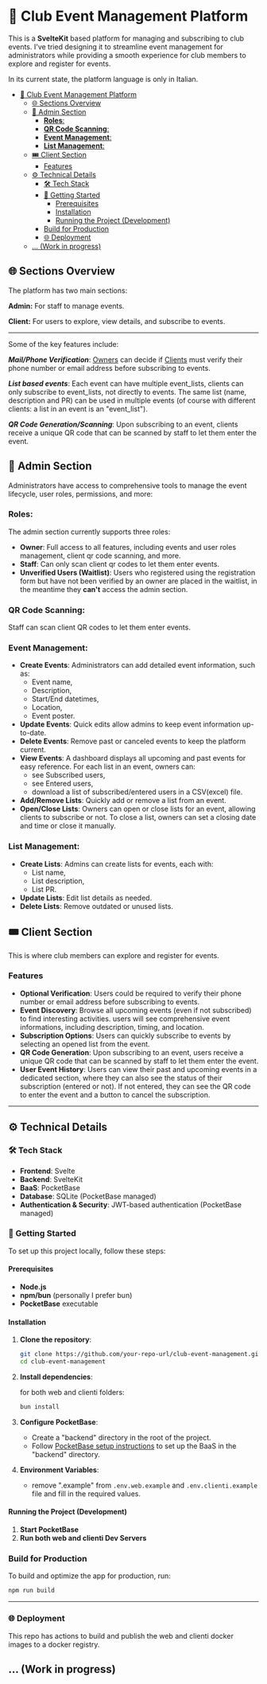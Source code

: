 
# 🪩 Club Event Management Platform

This is a **SvelteKit** based platform for managing and subscribing to club events. I've tried designing it to streamline event management for administrators while providing a smooth experience for club members to explore and register for events.

In its current state, the platform language is only in Italian.

- [🪩 Club Event Management Platform](#-club-event-management-platform)
  - [🌐 Sections Overview](#-sections-overview)
  - [🔐 Admin Section](#-admin-section)
    - [**Roles**:](#roles)
    - [**QR Code Scanning**:](#qr-code-scanning)
    - [**Event Management**:](#event-management)
    - [**List Management**:](#list-management)
  - [🎟️ Client Section](#️-client-section)
    - [Features](#features)
  - [⚙️ Technical Details](#️-technical-details)
    - [🛠 Tech Stack](#-tech-stack)
    - [🚀 Getting Started](#-getting-started)
      - [Prerequisites](#prerequisites)
      - [Installation](#installation)
      - [Running the Project (Development)](#running-the-project-development)
    - [Build for Production](#build-for-production)
    - [🌐 Deployment](#-deployment)
  - [... (Work in progress)](#-work-in-progress)



## 🌐 Sections Overview
The platform has two main sections:

**Admin:** For staff to manage events.

**Client:** For users to explore, view details, and subscribe to events.

---
Some of the key features include:

_**Mail/Phone Verification**_: [Owners](#roles) can decide if [Clients](#roles) must verify their phone number or email address before subscribing to events.

_**List based events**_: Each event can have multiple event_lists, clients can only subscribe to event_lists, not directly to events. The same list (name, description and PR) can be used in multiple events (of course with different clients: a list in an event is an "event_list").

_**QR Code Generation/Scanning**_: Upon subscribing to an event, clients receive a unique QR code that can be scanned by staff to let them enter the event.

## 🔐 Admin Section
Administrators have access to comprehensive tools to manage the event lifecycle, user roles, permissions, and more:

### **Roles**:
The admin section currently supports three roles:
- **Owner**: Full access to all features, including events and user roles management, client qr code scanning, and more.
- **Staff**: Can only scan client qr codes to let them enter events.
- **Unverified Users (Waitlist)**: Users who registered using the registration form but have not been verified by an owner are placed in the waitlist, in the meantime they **can't** access the admin section.
  
### **QR Code Scanning**: 
Staff can scan client QR codes to let them enter events. 

### **Event Management**:
- **Create Events**: Administrators can add detailed event information, such as:
  - Event name, 
  - Description, 
  - Start/End datetimes,
  - Location,
  - Event poster.
- **Update Events**: Quick edits allow admins to keep event information up-to-date.
- **Delete Events**: Remove past or canceled events to keep the platform current.
- **View Events**: A dashboard displays all upcoming and past events for easy reference. For each list in an event, owners can:
    - see Subscribed users,
    - see Entered users,
    - download a list of subscribed/entered users in a CSV(excel) file.
- **Add/Remove Lists**: Quickly add or remove a list from an event.
- **Open/Close Lists**: Owners can open or close lists for an event, allowing clients to subscribe or not. To close a list, owners can set a closing date and time or close it manually.

### **List Management**:
- **Create Lists**: Admins can create lists for events, each with:
  - List name,
  - List description,
  - List PR.
- **Update Lists**: Edit list details as needed.
- **Delete Lists**: Remove outdated or unused lists.
## 🎟️ Client Section
This is where club members can explore and register for events.

### Features
- **Optional Verification**: Users could be required to verify their phone number or email address before subscribing to events.
- **Event Discovery**: Browse all upcoming events (even if not subscribed) to find interesting activities. users will see comprehensive event informations, including description, timing, and location.
- **Subscription Options**: Users can quickly subscribe to events by selecting an opened list from the event.
- **QR Code Generation**: Upon subscribing to an event, users receive a unique QR code that can be scanned by staff to let them enter the event.
- **User Event History**: Users can view their past and upcoming events in a dedicated section, where they can also see the status of their subscription (entered or not). If not entered, they can see the QR code to enter the event and a button to cancel the subscription.

---

## ⚙️ Technical Details

### 🛠 Tech Stack
- **Frontend**: Svelte
- **Backend**: SvelteKit
- **BaaS**: PocketBase
- **Database**: SQLite (PocketBase managed)
- **Authentication & Security**: JWT-based authentication (PocketBase managed)

### 🚀 Getting Started

To set up this project locally, follow these steps:

#### Prerequisites
- **Node.js**
- **npm/bun** (personally I prefer bun)
- **PocketBase** executable

#### Installation
1. **Clone the repository**:
   ```bash
   git clone https://github.com/your-repo-url/club-event-management.git
   cd club-event-management
   ```

2. **Install dependencies**:

    for both web and clienti folders:
   ```bash
   bun install
   ```

1. **Configure PocketBase**:
   - Create a "backend" directory in the root of the project.
   - Follow [PocketBase setup instructions](https://pocketbase.io/docs/) to set up the BaaS in the "backend" directory.

2. **Environment Variables**:
   - remove ".example" from `.env.web.example` and `.env.clienti.example` file and fill in the required values.

#### Running the Project (Development)
1. **Start PocketBase**
2. **Run both web and clienti Dev Servers**

### Build for Production
To build and optimize the app for production, run:
```bash
npm run build
```

---

### 🌐 Deployment

This repo has actions to build and publish the web and clienti docker images to a docker registry. 

... (Work in progress)
---
